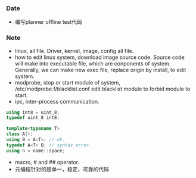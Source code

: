 ### Date
- 编写planner offline test代码

### Note
- linux, all file. Driver, kernel, image, config all file.
- how to edit linux system, download image source code. Source code will make into executable file, which are conponents of system. Generally, we can make new exec file, replace origin by install, to edit system.
- modprobe, stop or start module of system, /etc/modprobe.f/blacklist.conf edit blacklist module to forbid module to start.
- ipc, inter-process communication.
```cpp
using int8 = uint_8;
typedef uint_8 int8;

template<typename T>
class A{};
using B = A<T>; // ok.
typedef A<T> B; // syntax error.
using n = name::space;
```
- macro, # and ## operator.
- 元编程针对的是单一，稳定，可靠的代码